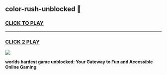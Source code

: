 
## color-rush-unblocked 👋
<h3>
<a href="https://premium.freeplayer.one?title=color-rush-unblocked&ref=14F">CLICK TO PLAY</a></h3>
<hr>

<h3>
<a href="https://premium.freeplayer.one?title=color-rush-unblocked&ref=14F">CLICK 2 PLAY</a>
  
</h3>

<a href="https://premium.freeplayer.one?title=color-rush-unblocked&ref=12F/"><img src="https://clearcache.store/games.png"></a>


**worlds hardest game unblocked: Your Gateway to Fun and Accessible Online Gaming**
